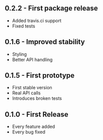 ## 0.2.2 - First package release
* Added travis.ci support
* Fixed tests

## 0.1.6 - Improved stability
* Styling
* Better API handling

## 0.1.5 - First prototype
* First stable version
* Real API calls
* Introduces broken tests

## 0.1.0 - First Release
* Every feature added
* Every bug fixed
